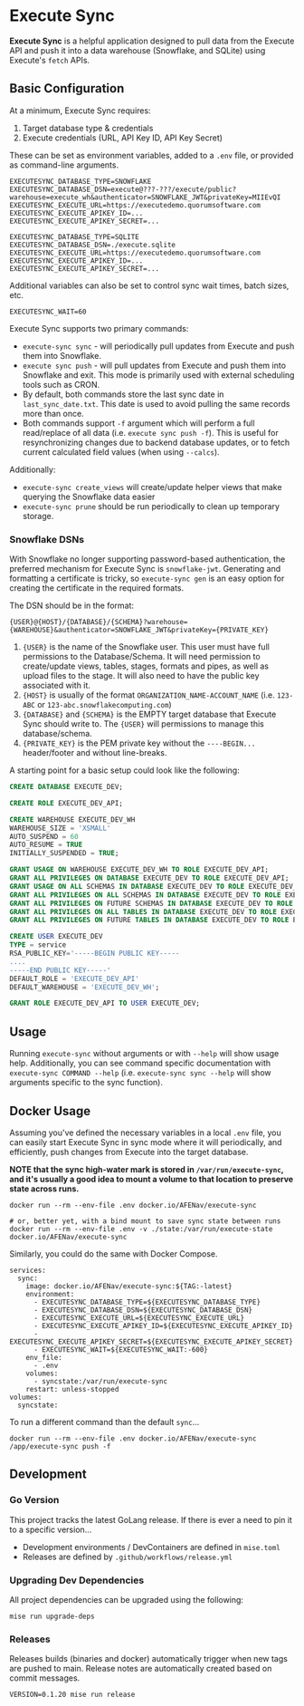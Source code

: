 # Execute Sync

**Execute Sync** is a helpful application designed to pull data from the Execute API and push it into a data warehouse (Snowflake, and SQLite) using Execute's `fetch` APIs. 

## Basic Configuration

At a minimum, Execute Sync requires:
1. Target database type & credentials 
2. Execute credentials (URL, API Key ID, API Key Secret)

These can be set as environment variables, added to a `.env` file, or provided as command-line arguments.

```
EXECUTESYNC_DATABASE_TYPE=SNOWFLAKE
EXECUTESYNC_DATABASE_DSN=execute@???-???/execute/public?warehouse=execute_wh&authenticator=SNOWFLAKE_JWT&privateKey=MIIEvQI
EXECUTESYNC_EXECUTE_URL=https://executedemo.quorumsoftware.com
EXECUTESYNC_EXECUTE_APIKEY_ID=...
EXECUTESYNC_EXECUTE_APIKEY_SECRET=...
```

```
EXECUTESYNC_DATABASE_TYPE=SQLITE
EXECUTESYNC_DATABASE_DSN=./execute.sqlite
EXECUTESYNC_EXECUTE_URL=https://executedemo.quorumsoftware.com
EXECUTESYNC_EXECUTE_APIKEY_ID=...
EXECUTESYNC_EXECUTE_APIKEY_SECRET=...
```

Additional variables can also be set to control sync wait times, batch sizes, etc.

```
EXECUTESYNC_WAIT=60
```

Execute Sync supports two primary commands:
* `execute-sync sync` - will periodically pull updates from Execute and push them into Snowflake.  
* `execute sync push` - will pull updates from Execute and push them into Snowflake and exit.  This mode is primarily used with external scheduling tools such as CRON.
* By default, both commands store the last sync date in `last_sync_date.txt`.  This date is used to avoid pulling the same records more than once.
* Both commands support `-f` argument which will perform a full read/replace of all data (i.e. `execute sync push -f`).  This is useful for resynchronizing changes due to backend database updates, or to fetch current calculated field values (when using `--calcs`).

Additionally:
* `execute-sync create_views` will create/update helper views that make querying the Snowflake data easier
* `execute-sync prune` should be run periodically to clean up temporary storage.

### Snowflake DSNs

With Snowflake no longer supporting password-based authentication, the preferred mechanism for Execute Sync is `snowflake-jwt`.  Generating and formatting a certificate is tricky, so `execute-sync gen` is an easy option for creating the certificate in the required formats.

The DSN should be in the format:

```
{USER}@{HOST}/{DATABASE}/{SCHEMA}?warehouse={WAREHOUSE}&authenticator=SNOWFLAKE_JWT&privateKey={PRIVATE_KEY}
```

1. `{USER}` is the name of the Snowflake user.  This user must have full permissions to the Database/Schema.  It will need permission to create/update views, tables, stages, formats and pipes, as well as upload files to the stage.   It will also need to have the public key associated with it.
2. `{HOST}` is usually of the format `ORGANIZATION_NAME-ACCOUNT_NAME` (i.e. `123-ABC` or `123-abc.snowflakecomputing.com`)
3. `{DATABASE}` and `{SCHEMA}` is the EMPTY target database that Execute Sync should write to.  The `{USER}` will permissions to manage this database/schema.
2. `{PRIVATE_KEY}` is the PEM private key without the `----BEGIN...` header/footer and without line-breaks.

A starting point for a basic setup could look like the following:

```sql
CREATE DATABASE EXECUTE_DEV;

CREATE ROLE EXECUTE_DEV_API;

CREATE WAREHOUSE EXECUTE_DEV_WH
WAREHOUSE_SIZE = 'XSMALL'
AUTO_SUSPEND = 60
AUTO_RESUME = TRUE
INITIALLY_SUSPENDED = TRUE;

GRANT USAGE ON WAREHOUSE EXECUTE_DEV_WH TO ROLE EXECUTE_DEV_API;
GRANT ALL PRIVILEGES ON DATABASE EXECUTE_DEV TO ROLE EXECUTE_DEV_API;
GRANT USAGE ON ALL SCHEMAS IN DATABASE EXECUTE_DEV TO ROLE EXECUTE_DEV_API;
GRANT ALL PRIVILEGES ON ALL SCHEMAS IN DATABASE EXECUTE_DEV TO ROLE EXECUTE_DEV_API;
GRANT ALL PRIVILEGES ON FUTURE SCHEMAS IN DATABASE EXECUTE_DEV TO ROLE EXECUTE_DEV_API;
GRANT ALL PRIVILEGES ON ALL TABLES IN DATABASE EXECUTE_DEV TO ROLE EXECUTE_DEV_API;
GRANT ALL PRIVILEGES ON FUTURE TABLES IN DATABASE EXECUTE_DEV TO ROLE EXECUTE_DEV_API;

CREATE USER EXECUTE_DEV
TYPE = service
RSA_PUBLIC_KEY='-----BEGIN PUBLIC KEY-----
....
-----END PUBLIC KEY-----'
DEFAULT_ROLE = 'EXECUTE_DEV_API'
DEFAULT_WAREHOUSE = 'EXECUTE_DEV_WH';

GRANT ROLE EXECUTE_DEV_API TO USER EXECUTE_DEV;
```

## Usage

Running `execute-sync` without arguments or with `--help` will show usage help.  Additionally, you can see command specific documentation with `execute-sync COMMAND --help` (i.e. `execute-sync sync --help` will show arguments specific to the sync function).

## Docker Usage

Assuming you've defined the necessary variables in a local `.env` file, you can easily start Execute Sync in sync mode where it will periodically, and efficiently, push changes from Execute into the target database.

**NOTE that the sync high-water mark is stored in `/var/run/execute-sync`, and it's usually a good idea to mount a volume to that location to preserve state across runs.**

```
docker run --rm --env-file .env docker.io/AFENav/execute-sync 

# or, better yet, with a bind mount to save sync state between runs
docker run --rm --env-file .env -v ./state:/var/run/execute-state docker.io/AFENav/execute-sync 
```

Similarly, you could do the same with Docker Compose.

```docker
services:
  sync:
    image: docker.io/AFENav/execute-sync:${TAG:-latest}
    environment:
      - EXECUTESYNC_DATABASE_TYPE=${EXECUTESYNC_DATABASE_TYPE}
      - EXECUTESYNC_DATABASE_DSN=${EXECUTESYNC_DATABASE_DSN}
      - EXECUTESYNC_EXECUTE_URL=${EXECUTESYNC_EXECUTE_URL}
      - EXECUTESYNC_EXECUTE_APIKEY_ID=${EXECUTESYNC_EXECUTE_APIKEY_ID}
      - EXECUTESYNC_EXECUTE_APIKEY_SECRET=${EXECUTESYNC_EXECUTE_APIKEY_SECRET}
      - EXECUTESYNC_WAIT=${EXECUTESYNC_WAIT:-600}
    env_file:
      - .env
    volumes:
      - syncstate:/var/run/execute-sync
    restart: unless-stopped
volumes:
  syncstate:
```

To run a different command than the default `sync`...

```
docker run --rm --env-file .env docker.io/AFENav/execute-sync /app/execute-sync push -f
```

## Development

### Go Version
This project tracks the latest GoLang release.  If there is ever a need to pin it to a specific version...

* Development environments / DevContainers are defined in `mise.toml`
* Releases are defined by `.github/workflows/release.yml` 

### Upgrading Dev Dependencies
All project dependencies can be upgraded using the following:

```
mise run upgrade-deps
```

### Releases
Releases builds (binaries and docker) automatically trigger when new tags are pushed to main.  Release notes are automatically created based on commit messages.

```
VERSION=0.1.20 mise run release
```